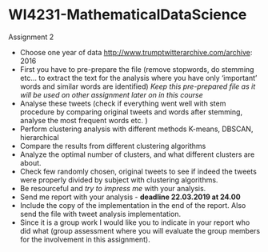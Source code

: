 # WI4231-MathematicalDataScience
Assignment 2

- Choose one year of data http://www.trumptwitterarchive.com/archive: 2016
- First you have to pre-prepare the file (remove stopwords, do stemming etc… to extract the text for the analysis where you have only ‘important’ words and similar words are identified) *Keep this pre-prepared file as it will be used on other assignment later on in this course*
- Analyse these tweets (check if everything went well with stem procedure by comparing original tweets and words after stemming, analyse the most frequent words etc. )
- Perform clustering analysis with different methods K-means, DBSCAN, hierarchical
- Compare the results from different clustering algorithms
- Analyze the optimal number of clusters, and what different clusters are about.
- Check few randomly chosen, original tweets to see if indeed the tweets were properly divided by subject with clustering algorithms.
- Be resourceful and *try to impress me* with your analysis.
- Send me report with your analysis - **deadline 22.03.2019 at 24.00**
- Include the copy of the implementation in the end of the report. Also send the file with tweet analysis implementation.
- Since it is a group work I would like you to indicate in your report who did what (group assessment where you will evaluate the group members for the involvement in this assignment).
